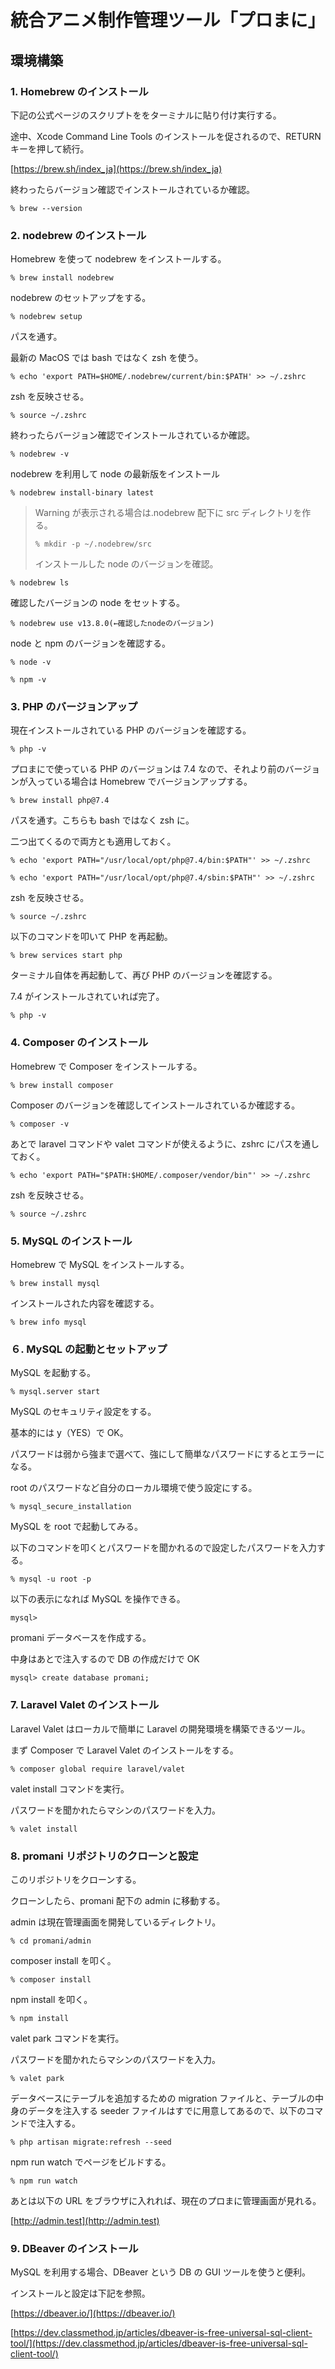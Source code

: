 # 統合アニメ制作管理ツール「プロまに」

## 環境構築

### 1. Homebrew のインストール

下記の公式ページのスクリプトををターミナルに貼り付け実行する。

途中、Xcode Command Line Tools のインストールを促されるので、RETURN キーを押して続行。

[https://brew.sh/index_ja](https://brew.sh/index_ja)

終わったらバージョン確認でインストールされているか確認。

```command
% brew --version
```

### 2. nodebrew のインストール

Homebrew を使って nodebrew をインストールする。

```command
% brew install nodebrew
```

nodebrew のセットアップをする。

```command
% nodebrew setup
```

パスを通す。

最新の MacOS では bash ではなく zsh を使う。

```command
% echo 'export PATH=$HOME/.nodebrew/current/bin:$PATH' >> ~/.zshrc
```

zsh を反映させる。

```command
% source ~/.zshrc
```

終わったらバージョン確認でインストールされているか確認。

```command
% nodebrew -v
```

nodebrew を利用して node の最新版をインストール

```command
% nodebrew install-binary latest
```

> Warning が表示される場合は.nodebrew 配下に src ディレクトリを作る。
>
> ```command
> % mkdir -p ~/.nodebrew/src
> ```
>
> インストールした node のバージョンを確認。

```command
% nodebrew ls
```

確認したバージョンの node をセットする。

```command
% nodebrew use v13.8.0(←確認したnodeのバージョン)
```

node と npm のバージョンを確認する。

```command
% node -v
```

```command
% npm -v
```

### 3. PHP のバージョンアップ

現在インストールされている PHP のバージョンを確認する。

```command
% php -v
```

プロまにで使っている PHP のバージョンは 7.4 なので、それより前のバージョンが入っている場合は Homebrew でバージョンアップする。

```command
% brew install php@7.4
```

パスを通す。こちらも bash ではなく zsh に。

二つ出てくるので両方とも適用しておく。

```command
% echo 'export PATH="/usr/local/opt/php@7.4/bin:$PATH"' >> ~/.zshrc
```

```command
% echo 'export PATH="/usr/local/opt/php@7.4/sbin:$PATH"' >> ~/.zshrc
```

zsh を反映させる。

```command
% source ~/.zshrc
```

以下のコマンドを叩いて PHP を再起動。

```command
% brew services start php
```

ターミナル自体を再起動して、再び PHP のバージョンを確認する。

7.4 がインストールされていれば完了。

```command
% php -v
```

### 4. Composer のインストール

Homebrew で Composer をインストールする。

```command
% brew install composer
```

Composer のバージョンを確認してインストールされているか確認する。

```command
% composer -v
```

あとで laravel コマンドや valet コマンドが使えるように、zshrc にパスを通しておく。

```command
% echo 'export PATH="$PATH:$HOME/.composer/vendor/bin"' >> ~/.zshrc
```

zsh を反映させる。

```command
% source ~/.zshrc
```

### 5. MySQL のインストール

Homebrew で MySQL をインストールする。

```command
% brew install mysql
```

インストールされた内容を確認する。

```command
% brew info mysql
```

### ６. MySQL の起動とセットアップ

MySQL を起動する。

```command
% mysql.server start
```

MySQL のセキュリティ設定をする。

基本的には y（YES）で OK。

パスワードは弱から強まで選べて、強にして簡単なパスワードにするとエラーになる。

root のパスワードなど自分のローカル環境で使う設定にする。

```command
% mysql_secure_installation
```

MySQL を root で起動してみる。

以下のコマンドを叩くとパスワードを聞かれるので設定したパスワードを入力する。

```command
% mysql -u root -p
```

以下の表示になれば MySQL を操作できる。

```command
mysql>
```

promani データベースを作成する。

中身はあとで注入するので DB の作成だけで OK

```command
mysql> create database promani;
```

### 7. Laravel Valet のインストール

Laravel Valet はローカルで簡単に Laravel の開発環境を構築できるツール。

まず Composer で Laravel Valet のインストールをする。

```command
% composer global require laravel/valet
```

valet install コマンドを実行。

パスワードを聞かれたらマシンのパスワードを入力。

```command
% valet install
```

### 8. promani リポジトリのクローンと設定

このリポジトリをクローンする。

クローンしたら、promani 配下の admin に移動する。

admin は現在管理画面を開発しているディレクトリ。

```command
% cd promani/admin
```

composer install を叩く。

```command
% composer install
```

npm install を叩く。

```command
% npm install
```

valet park コマンドを実行。

パスワードを聞かれたらマシンのパスワードを入力。

```command
% valet park
```

データベースにテーブルを追加するための migration ファイルと、テーブルの中身のデータを注入する seeder ファイルはすでに用意してあるので、以下のコマンドで注入する。

```command
% php artisan migrate:refresh --seed
```

npm run watch でページをビルドする。

```command
% npm run watch
```

あとは以下の URL をブラウザに入れれば、現在のプロまに管理画面が見れる。

[http://admin.test](http://admin.test)

### 9. DBeaver のインストール

MySQL を利用する場合、DBeaver という DB の GUI ツールを使うと便利。

インストールと設定は下記を参照。

[https://dbeaver.io/](https://dbeaver.io/)

[https://dev.classmethod.jp/articles/dbeaver-is-free-universal-sql-client-tool/](https://dev.classmethod.jp/articles/dbeaver-is-free-universal-sql-client-tool/)
